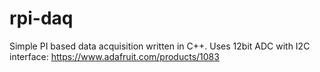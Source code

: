 # rpi-daq
Simple PI based data acquisition written in C++. Uses 12bit ADC with I2C interface:
https://www.adafruit.com/products/1083
